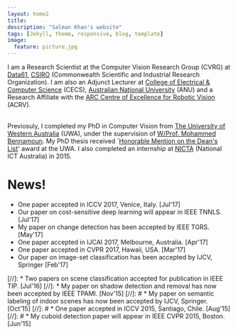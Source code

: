 ```yaml
---
layout: home2
title: 
description: "Salman Khan's website"
tags: [Jekyll, theme, responsive, blog, template]
image:
  feature: picture.jpg
---
```

I am a Research Scientist at the Computer Vision Research Group (CVRG) at [Data61](http://www.data61.csiro.au/), [CSIRO](http://www.csiro.au/) (Commonwealth Scientific and Industrial Research Organization). I am also an Adjunct Lecturer at [College of Electrical & Computer Science](https://cecs.anu.edu.au/) (CECS), [Australian National University](http://www.anu.edu.au/) (ANU) and a Research Affiliate with the [ARC Centre of Excellence for Robotic Vision](http://roboticvision.org/) (ACRV).<br><br>

Previosuly, I completed my PhD in Computer Vision from [The University of Western Australia](http://www.uwa.edu.au/) (UWA), under the supervision of [W/Prof. Mohammed Bennamoun](http://staffhome.ecm.uwa.edu.au/~00051632/). My PhD thesis received `[Honorable Mention on the Dean's List](http://www.postgraduate.uwa.edu.au/students/funding/prizes/board-of-the-graduate-research-school-deans-list)' award at the UWA. I also completed an internship at [NICTA](https://en.wikipedia.org/wiki/NICTA) (National ICT Australia) in 2015. 

# News!

* One paper accepted in ICCV 2017, Venice, Italy. [Jul'17]
* Our paper on cost-sensitive deep learning will appear in IEEE TNNLS. [Jul'17]
* My paper on change detection has been accepted by IEEE TGRS. [May'17]
* One paper accepted in IJCAI 2017, Melbourne, Australia. [Apr'17]
* One paper accepted in CVPR 2017, Hawaii, USA. [Mar'17]
* Our paper on image-set classification has been accepted by IJCV, Springer [Feb'17]

[//]: * Two papers on scene classification accepted for publication in IEEE TIP. [Jul'16]
[//]: * My paper on shadow detection and removal has now been accepted by IEEE TPAMI. [Nov'15]
[//]: # * My paper on semantic labeling of indoor scenes has now been accepted by IJCV, Springer. [Oct'15]
[//]: # * One paper accepted in ICCV 2015, Santiago, Chile. [Aug'15]
[//]: # * My cuboid detection paper will appear in IEEE CVPR 2015, Boston. [Jun'15]

